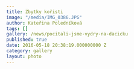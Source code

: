 ```yaml
---
title: Zbytky kořisti
image: "/media/IMG_0386.JPG"
author: Kateřina Poledníková
tags: []
gallery: /news/pocitali-jsme-vydry-na-dacicku
published: true
date: 2016-05-18 20:38:19.000000000 Z
category: gallery
layout: photo
---
```

